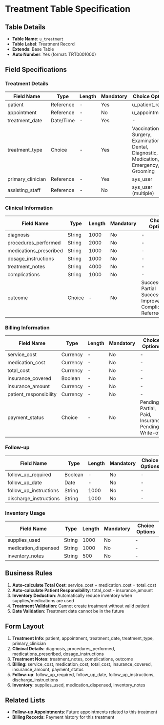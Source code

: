 # Treatment Table Specification

## Table Details
- **Table Name**: `u_treatment`
- **Table Label**: Treatment Record
- **Extends**: Base Table
- **Auto Number**: Yes (format: TRT0001000)

## Field Specifications

### Treatment Details
| Field Name | Type | Length | Mandatory | Choice Options |
|------------|------|--------|-----------|----------------|
| patient | Reference | - | Yes | u_patient_record |
| appointment | Reference | - | No | u_appointment |
| treatment_date | Date/Time | - | Yes | - |
| treatment_type | Choice | - | Yes | Vaccination, Surgery, Examination, Dental, Diagnostic, Medication, Emergency, Grooming |
| primary_clinician | Reference | - | Yes | sys_user |
| assisting_staff | Reference | - | No | sys_user (multiple) |

### Clinical Information
| Field Name | Type | Length | Mandatory | Choice Options |
|------------|------|--------|-----------|----------------|
| diagnosis | String | 1000 | No | - |
| procedures_performed | String | 2000 | No | - |
| medications_prescribed | String | 1000 | No | - |
| dosage_instructions | String | 1000 | No | - |
| treatment_notes | String | 4000 | No | - |
| complications | String | 1000 | No | - |
| outcome | Choice | - | No | Successful, Partial Success, No Improvement, Complications, Referred |

### Billing Information
| Field Name | Type | Length | Mandatory | Choice Options |
|------------|------|--------|-----------|----------------|
| service_cost | Currency | - | No | - |
| medication_cost | Currency | - | No | - |
| total_cost | Currency | - | No | - |
| insurance_covered | Boolean | - | No | - |
| insurance_amount | Currency | - | No | - |
| patient_responsibility | Currency | - | No | - |
| payment_status | Choice | - | No | Pending, Partial, Paid, Insurance Pending, Write-off |

### Follow-up
| Field Name | Type | Length | Mandatory | Choice Options |
|------------|------|--------|-----------|----------------|
| follow_up_required | Boolean | - | No | - |
| follow_up_date | Date | - | No | - |
| follow_up_instructions | String | 1000 | No | - |
| discharge_instructions | String | 1000 | No | - |

### Inventory Usage
| Field Name | Type | Length | Mandatory | Choice Options |
|------------|------|--------|-----------|----------------|
| supplies_used | String | 1000 | No | - |
| medication_dispensed | String | 1000 | No | - |
| inventory_notes | String | 500 | No | - |

## Business Rules
1. **Auto-calculate Total Cost**: service_cost + medication_cost = total_cost
2. **Auto-calculate Patient Responsibility**: total_cost - insurance_amount
3. **Inventory Deduction**: Automatically reduce inventory when supplies/medications are used
4. **Treatment Validation**: Cannot create treatment without valid patient
5. **Date Validation**: Treatment date cannot be in the future

## Form Layout
1. **Treatment Info**: patient, appointment, treatment_date, treatment_type, primary_clinician
2. **Clinical Details**: diagnosis, procedures_performed, medications_prescribed, dosage_instructions
3. **Treatment Notes**: treatment_notes, complications, outcome
4. **Billing**: service_cost, medication_cost, total_cost, insurance_covered, insurance_amount, payment_status
5. **Follow-up**: follow_up_required, follow_up_date, follow_up_instructions, discharge_instructions
6. **Inventory**: supplies_used, medication_dispensed, inventory_notes

## Related Lists
- **Follow-up Appointments**: Future appointments related to this treatment
- **Billing Records**: Payment history for this treatment
